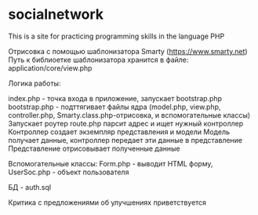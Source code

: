 # socialnetwork
This is a site for practicing programming skills in the language PHP

Отрисовка с помощью шаблонизатора Smarty (https://www.smarty.net)
Путь к библиоетке шаблонизатора хранится в файле: application/core/view.php

Логика работы:

index.php - точка входа в приложение, запускает bootstrap.php
bootstrap.php - подттягивает файлы ядра (model.php, view.php, controller.php, Smarty.class.php-отрисовка, и вспомогательные классы)
Запускает роутер
route.php парсит адрес и ищет нужный контроллер
Контроллер создает экземпляр представления и модели
Модель получает данные, контроллер передает эти данные в представление
Представление отрисовывает полученные данные

Вспомогательные классы:
Form.php - выводит HTML форму,
UserSoc.php - объект пользователя

БД - auth.sql

Критика с предложениями об улучшениях приветствуется
